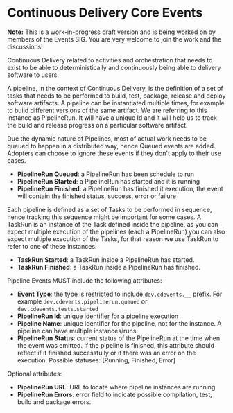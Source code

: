 <!--
---
linkTitle: "Core Events"
weight: 30
description: >
   Continuous Delivery Core Events
---
-->
# Continuous Delivery Core Events

__Note:__ This is a work-in-progress draft version and is being worked on by members of the Events SIG. You are very welcome to join the work and the discussions!

Continuous Delivery related to activities and orchestration that needs to exist to be able to deterministically and continuously being able to delivery software to users.

A pipeline, in the context of Continuous Delivery, is the definition of a set of tasks that needs to be performed to build, test, package, release and deploy software artifacts.
A pipeline can be instantiated multiple times, for example to build different versions of the same artifact.
We are referring to this instance as PipelineRun. It will have a unique Id and it will help us to track the build and release progress on a particular software artifact.

Due the dynamic nature of Pipelines, most of actual work needs to be queued to happen in a distributed way, hence Queued events are added. Adopters can choose to ignore these events if they don't apply to their use cases.

- __PipelineRun Queued__: a PipelineRun has been schedule to run
- __PipelineRun Started__: a PipelineRun has started and it is running
- __PipelineRun Finished__: a PipelineRun has finished it execution, the event will contain the finished status, success, error or failure

Each pipeline is defined as a set of Tasks to be performed in sequence, hence tracking this sequence might be important for some cases. A TaskRun is an instance of the Task defined inside the pipeline, as you can expect multiple execution of the pipelines (each a PipelineRun) you can also expect multiple execution of the Tasks, for that reason we use TaskRun to refer to one of these instances.

- __TaskRun Started__: a TaskRun inside a PipelineRun has started.
- __TaskRun Finished__: a TaskRun inside a PipelineRun has finished.

Pipeline Events MUST include the following attributes:

- __Event Type__: the type is restricted to include `dev.cdevents.__` prefix. For example `dev.cdevents.pipelinerun.queued` or `dev.cdevents.tests.started`
- __PipelineRun Id__: unique identifier for a pipeline execution
- __Pipeline Name__: unique identifier for the pipeline, not for the instance. A pipeline can have multiple instances/runs.
- __PipelineRun Status__: current status of the PipelineRun at the time when the event was emitted. If the pipeline is finished, this attribute should reflect if it finished successfully or if there was an error on the execution. Possible statuses: [Running, Finished, Error]

Optional attributes:

- __PipelineRun URL__: URL to locate where  pipeline instances are running
- __PipelineRun Errors__: error field to indicate possible compilation, test, build and package errors.
